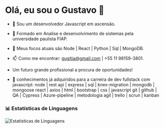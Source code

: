 # Olá, eu sou o Gustavo 👋
- 🌱 Sou um desenvolvedor Javascript em ascensão.
- 🧾 Formado em Analise e desenvolvimento de sistemas pela universidade paulista FIAP.
- 🤖 Meus focos atuais são Node | React | Python | Sql | MongoDB.
- 📫 Como me encontrar: gugitia@gmail.com | +55 11 98159-3801.

- Um futuro grande profissional a procura de oportunidades!


- 🧠 conhecimentos já adquiridos para a carreira de dev fullstack com javascript:
  node | rest api | express | sql | knex-migration | mongodb | mongoose
  react | axios | html | bootstrap | css | javascript 
  git | github | QA | Cypress | Azure-pipeline | metodologia agil | trello | scrun | kanban

### 📊 Estatísticas de Linguagens

![Estatísticas de Linguagens](https://github-readme-stats.vercel.app/api/top-langs/?username=gugitia&layout=compact&langs_count=8&theme=radical)

